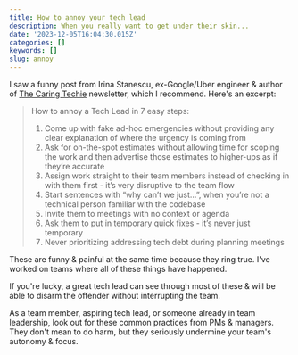 ```yaml
---
title: How to annoy your tech lead
description: When you really want to get under their skin...
date: '2023-12-05T16:04:30.015Z'
categories: []
keywords: []
slug: annoy
---
```


I saw a funny post from Irina Stanescu, ex-Google/Uber engineer & author of [The Caring Techie](https://www.thecaringtechie.com/) newsletter, which I recommend. Here's an excerpt:

> How to annoy a Tech Lead in 7 easy steps:
>
> 1. Come up with fake ad-hoc emergencies without providing any clear explanation of where the urgency is coming from
> 2. Ask for on-the-spot estimates without allowing time for scoping the work and then advertise those estimates to higher-ups as if they’re accurate
> 3. Assign work straight to their team members instead of checking in with them first - it’s very disruptive to the team flow
> 4. Start sentences with “why can’t we just...”, when you’re not a technical person familiar with the codebase
> 5. Invite them to meetings with no context or agenda
> 6. Ask them to put in temporary quick fixes - it’s never just temporary
> 7. Never prioritizing addressing tech debt during planning meetings

These are funny & painful at the same time because they ring true. I've worked on teams where all of these things have happened.

If you're lucky, a great tech lead can see through most of these & will be able to disarm the offender without interrupting the team.

As a team member, aspiring tech lead, or someone already in team leadership, look out for these common practices from PMs & managers. They don't mean to do harm, but they seriously undermine your team's autonomy & focus.
